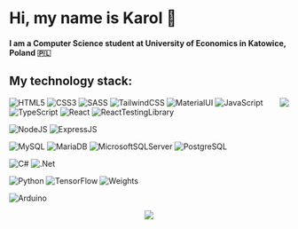 # Hi, my name is Karol 👋

#### I am a Computer Science student at University of Economics in Katowice, Poland :poland:<br> 

## My technology stack:
<img align="right" src="https://github-readme-stats.vercel.app/api/top-langs/?username=karolstawowski&theme=github_dark">

  ![HTML5](https://img.shields.io/badge/html5-%23E34F26.svg?style=for-the-badge&logo=html5&logoColor=white) ![CSS3](https://img.shields.io/badge/css3-%231572B6.svg?style=for-the-badge&logo=css3&logoColor=white) ![SASS](https://img.shields.io/badge/SASS-hotpink.svg?style=for-the-badge&logo=SASS&logoColor=white) ![TailwindCSS](https://img.shields.io/badge/Tailwind_CSS-38B2AC?style=for-the-badge&logo=tailwind-css&logoColor=white) ![MaterialUI](https://img.shields.io/badge/Material--UI-0081CB?style=for-the-badge&logo=material-ui&logoColor=white) ![JavaScript](https://img.shields.io/badge/JavaScript-F7DF1E?style=for-the-badge&logo=javascript&logoColor=black) ![TypeScript](https://img.shields.io/badge/TypeScript-007ACC?style=for-the-badge&logo=typescript&logoColor=white) ![React](https://img.shields.io/badge/React-20232A?style=for-the-badge&logo=react&logoColor=61DAFB) ![ReactTestingLibrary](https://img.shields.io/badge/testing%20library-323330?style=for-the-badge&logo=testing-library&logoColor=red)

  ![NodeJS](https://img.shields.io/badge/Node.js-43853D?style=for-the-badge&logo=node.js&logoColor=white) ![ExpressJS](https://img.shields.io/badge/Express.js-404D59?style=for-the-badge)

  ![MySQL](https://img.shields.io/badge/MySQL-00718B?style=for-the-badge&logo=mysql&logoColor=white) ![MariaDB](https://img.shields.io/badge/MariaDB-003545?style=for-the-badge&logo=mariadb&logoColor=white) ![MicrosoftSQLServer](https://img.shields.io/badge/Microsoft%20SQL%20Server-CC2927?style=for-the-badge&logo=microsoft%20sql%20server&logoColor=white) ![PostgreSQL](https://img.shields.io/badge/postgresql-%23316192.svg?style=for-the-badge&logo=postgresql&logoColor=white)
  
  ![C#](https://img.shields.io/badge/c%23-%23239120.svg?style=for-the-badge&logo=c-sharp&logoColor=white) ![.Net](https://img.shields.io/badge/.NET-5C2D91?style=for-the-badge&logo=.net&logoColor=white) 
  
  ![Python](https://img.shields.io/badge/python-3670A0?style=for-the-badge&logo=python&logoColor=ffdd54) ![TensorFlow](https://img.shields.io/badge/TensorFlow-FF6F00?style=for-the-badge&logo=tensorflow&logoColor=white) ![Weights](https://img.shields.io/badge/Weights_&_Biases-FFBE00?style=for-the-badge&logo=WeightsAndBiases&logoColor=white)
  
  ![Arduino](https://img.shields.io/badge/Arduino-00979D?style=for-the-badge&logo=Arduino&logoColor=white)

<div align="center">
  <img src="https://github-readme-stats.vercel.app/api?username=karolstawowski&show_icons=true&theme=github_dark">
</div>
